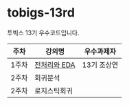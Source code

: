 # tobigs-13rd
투빅스 13기 우수코드입니다.

|주차|강의명|우수과제자|
|--|--|--|
|1주차|[전처리와 EDA](https://github.com/tobigs-datamarket/tobigs-13rd/blob/master/1%EC%A3%BC%EC%B0%A8/%EC%A0%84%EC%B2%98%EB%A6%AC%EC%99%80%20EDA_13%EA%B8%B0%20%EC%A1%B0%EC%83%81%EC%97%B0.ipynb)|13기 조상연|
|2주차|회귀분석||
|2주차|로지스틱회귀||

